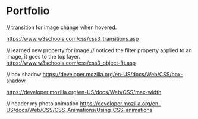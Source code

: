 # Portfolio


// transition for image change when hovered.

https://www.w3schools.com/css/css3_transitions.asp

// learned new property for image
// noticed the filter property applied to an image, it goes to the top layer.
https://www.w3schools.com/css/css3_object-fit.asp

// box shadow
https://developer.mozilla.org/en-US/docs/Web/CSS/box-shadow

https://developer.mozilla.org/en-US/docs/Web/CSS/max-width

// header my photo animation
https://developer.mozilla.org/en-US/docs/Web/CSS/CSS_Animations/Using_CSS_animations